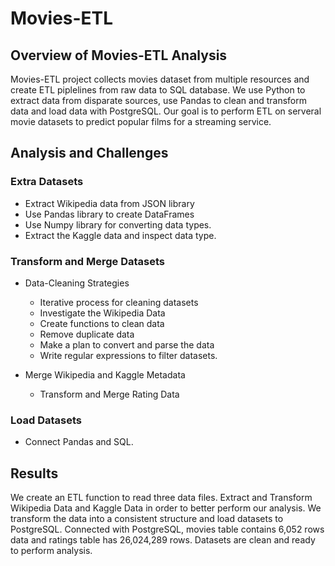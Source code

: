 # Movies-ETL

## Overview of Movies-ETL Analysis
Movies-ETL project collects movies dataset from multiple resources and create ETL piplelines from raw data to SQL database. We use Python to extract data from disparate sources, use Pandas to clean and transform data and load data with PostgreSQL. Our goal is to perform ETL on serveral movie datasets to predict popular films for a streaming service. 

## Analysis and Challenges
### Extra Datasets
- Extract Wikipedia data from JSON library
- Use Pandas library to create DataFrames
- Use Numpy library for converting data types.
- Extract the Kaggle data and inspect data type.

### Transform and Merge Datasets
- Data-Cleaning Strategies
  - Iterative process for cleaning datasets
  - Investigate the Wikipedia Data 
  - Create functions to clean data
  - Remove duplicate data
  - Make a plan to convert and parse the data
  - Write regular expressions to filter datasets.

- Merge Wikipedia and Kaggle Metadata
  - Transform and Merge Rating Data
### Load Datasets
- Connect Pandas and SQL.

## Results
We create an ETL function to read three data files. Extract and Transform Wikipedia Data and Kaggle Data in order to better perform our analysis. We transform the data into a consistent structure and load datasets to PostgreSQL. Connected with PostgreSQL, movies table contains 6,052 rows data and ratings table has 26,024,289 rows. Datasets are clean and ready to perform analysis.



